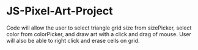# JS-Pixel-Art-Project
Code will allow the user to select triangle grid size from sizePicker, select color from colorPicker, and draw art with a click and drag of mouse.
User will also be able to right click and erase cells on grid.
